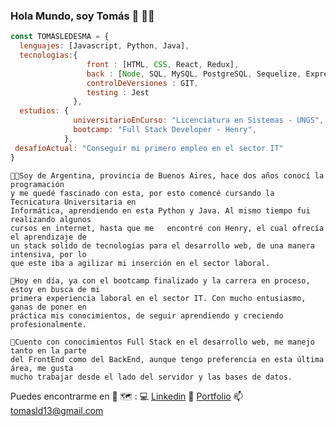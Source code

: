 ### Hola Mundo, soy Tomás 👋 👨‍💻

```javascript
const TOMÁSLEDESMA = {
  lenguajes: [Javascript, Python, Java],
  tecnologias:{
                 front : [HTML, CSS, React, Redux], 
                 back : [Node, SQL, MySQL, PostgreSQL, Sequelize, Express], 
                 controlDeVersiones : GIT, 
                 testing : Jest
              },
  estudios: {
              universitarioEnCurso: "Licenciatura en Sistemas - UNGS",
              bootcamp: "Full Stack Developer - Henry",
            },
 desafíoActual: "Conseguir mi primero empleo en el sector IT"
}
```
    👨‍💻Soy de Argentina, provincia de Buenos Aires, hace dos años conocí la programación
    y me quedé fascinado con esta, por esto comencé cursando la Tecnicatura Universitaria en 
    Informática, aprendiendo en esta Python y Java. Al mismo tiempo fui realizando algunos 
    cursos en internet, hasta que me   encontré con Henry, el cual ofrecía el aprendizaje de
    un stack solido de tecnologías para el desarrollo web, de una manera intensiva, por lo 
    que este iba a agilizar mi inserción en el sector laboral. 
    
    🚀Hoy en día, ya con el bootcamp finalizado y la carrera en proceso, estoy en busca de mi 
    primera experiencia laboral en el sector IT. Con mucho entusiasmo, ganas de poner en 
    práctica mis conocimientos, de seguir aprendiendo y creciendo profesionalmente. 
    
    🧠Cuento con conocimientos Full Stack en el desarrollo web, me manejo tanto en la parte 
    del FrontEnd como del BackEnd, aunque tengo preferencia en esta última área, me gusta 
    mucho trabajar desde el lado del servidor y las bases de datos.

Puedes encontrarme en 📱 🗺️ :
💻 [Linkedin](https://www.linkedin.com/in/ptomasledesma/)
💼 [Portfolio](https://tomas-ledesma.vercel.app/)
📫 tomasld13@gmail.com
<!--
**tomasld13/tomasld13** is a ✨ _special_ ✨ repository because its `README.md` (this file) appears on your GitHub profile.

Here are some ideas to get you started:

- 🔭 I’m currently working on ...
- 🌱 I’m currently learning ...
- 👯 I’m looking to collaborate on ...
- 🤔 I’m looking for help with ...
- 💬 Ask me about ...
- 📫 How to reach me: ...
- 😄 Pronouns: ...
- ⚡ Fun fact: ...
-->
